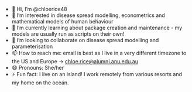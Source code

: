 - 👋 Hi, I’m @chloerice48
- 👀 I’m interested in disease spread modelling, econometrics and mathematical models of human behaviour
- 🌱 I’m currently learning about package creation and maintenance - my models are usually run as scripts on their own!
- 💞️ I’m looking to collaborate on disease spread modelling and parameterisation 
- 📫 How to reach me: email is best as I live in a very different timezone to the US and Europe -> chloe.rice@alumni.anu.edu.au 
- 😄 Pronouns: She/her
- ⚡ Fun fact: I live on an island! I work remotely from various resorts and my home on the ocean. 

<!---
chloerice48/chloerice48 is a ✨ special ✨ repository because its `README.md` (this file) appears on your GitHub profile.
You can click the Preview link to take a look at your changes.
--->
